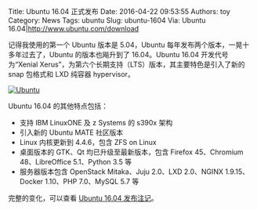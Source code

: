 Title: Ubuntu 16.04 正式发布
Date: 2016-04-22 09:53:55
Authors: toy
Category: News
Tags: ubuntu
Slug: ubuntu-1604
Via: Ubuntu 16.04|http://www.ubuntu.com/download

记得我使用的第一个 Ubuntu 版本是 5.04，Ubuntu 每年发布两个版本，一晃十多年过去了，Ubuntu 的版本也飚升到了 16.04。Ubuntu 16.04 开发代号为“Xenial Xerus”，为第六个长期支持（LTS）版本，其主要特色是引入了新的 snap 包格式和 LXD 纯容器 hypervisor。

<!-- PELICAN_END_SUMMARY -->

[![Ubuntu]({filename}/images/ubuntu-1604.thumb.jpg)]({filename}/images/ubuntu-1604.jpg)

Ubuntu 16.04 的其他特点包括：

+ 支持 IBM LinuxONE 及 z Systems 的 s390x 架构
+ 引入新的 Ubuntu MATE 社区版本
+ Linux 内核更新到 4.4.6，包含 ZFS on Linux
+ 桌面版本的 GTK、Qt 均已升级至最新版本，包含 Firefox 45、Chromium 48、LibreOffice 5.1、Python 3.5 等
+ 服务器版本包含 OpenStack Mitaka、Juju 2.0、LXD 2.0、NGINX 1.9.15、Docker 1.10、PHP 7.0、MySQL 5.7 等

完整的变化，可以查看 [Ubuntu 16.04 发布注记][u]。

[u]: https://wiki.ubuntu.com/XenialXerus/ReleaseNotes
